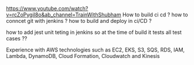 https://www.youtube.com/watch?v=rcZoPygiI8o&ab_channel=TrainWithShubham
How to build ci cd ?
how to conncet git with jenkins ?
how to build and deploy in ci/CD ?

how to add jest unit teting in jenkins so at the time of build it tests all test cases ??


Experience with AWS technologies such as EC2, EKS, S3, SQS, RDS, IAM, Lambda, DynamoDB, Cloud Formation, Cloudwatch and Kinesis


